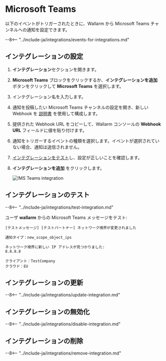 # Microsoft Teams

以下のイベントがトリガーされたときに、Wallarm から Microsoft Teams チャンネルへの通知を設定できます。

--8<-- "../include-ja/integrations/events-for-integrations.md"

## インテグレーションの設定

1. **インテグレーション**セクションを開きます。
2. **Microsoft Teams** ブロックをクリックするか、**インテグレーションを追加** ボタンをクリックして **Microsoft Teams** を選択します。
3. インテグレーション名を入力します。
4. 通知を投稿したい Microsoft Teams チャンネルの設定を開き、新しい Webhook を [説明書](https://docs.microsoft.com/en-us/microsoftteams/platform/webhooks-and-connectors/how-to/add-incoming-webhook) を使用して構成します。
5. 提供された Webhook URL をコピーして、Wallarm コンソールの **Webhook URL** フィールドに値を貼り付けます。
6. 通知をトリガーするイベントの種類を選択します。イベントが選択されていない場合、通知は送信されません。
7. [インテグレーションをテスト](#testing-integration)し、設定が正しいことを確認します。
8. **インテグレーションを追加** をクリックします。

      ![!MS Teams integration](../../../images/user-guides/settings/integrations/add-ms-teams-integration.png)

## インテグレーションのテスト

--8<-- "../include-ja/integrations/test-integration.md"

ユーザ **wallarm** からの Microsoft Teams メッセージをテスト:

```
[テストメッセージ] [テストパートナー] ネットワーク境界が変更されました

通知タイプ：new_scope_object_ips

ネットワーク境界に新しい IP アドレスが見つかりました:
8.8.8.8

クライアント：TestCompany
クラウド：EU
```

## インテグレーションの更新

--8<-- "../include-ja/integrations/update-integration.md"

## インテグレーションの無効化

--8<-- "../include-ja/integrations/disable-integration.md"

## インテグレーションの削除

--8<-- "../include-ja/integrations/remove-integration.md"